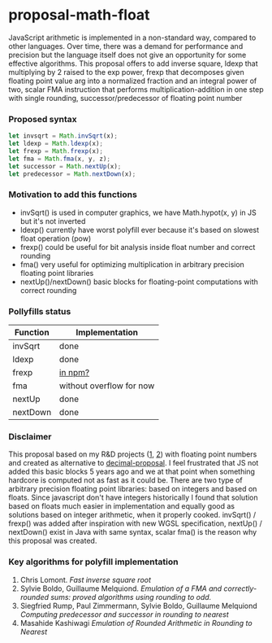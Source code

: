 # proposal-math-float

JavaScript arithmetic is implemented in a non-standard way, compared to other languages.
Over time, there was a demand for performance and precision but the language itself does not
give an opportunity for some effective algorithms. This proposal offers to add inverse square,
ldexp that multiplying by 2 raised to the exp power, frexp that decomposes given floating point
value arg into a normalized fraction and an integral power of two, scalar FMA instruction that
performs multiplication-addition in one step with single rounding, successor/predecessor of
floating point number

### Proposed syntax
```js
let invsqrt = Math.invSqrt(x);
let ldexp = Math.ldexp(x);
let frexp = Math.frexp(x);
let fma = Math.fma(x, y, z);
let successor = Math.nextUp(x);
let predecessor = Math.nextDown(x);
```

### Motivation to add this functions
- invSqrt() is used in computer graphics, we have Math.hypot(x, y) in JS but it's not inverted
- ldexp() currently have worst polyfill ever because it's based on slowest float operation (pow)
- frexp() could be useful for bit analysis inside float number and correct rounding
- fma() very useful for optimizing multiplication in arbitrary precision floating point libraries
- nextUp()/nextDown() basic blocks for floating-point computations with correct rounding

### Pollyfills status
| Function | Implementation                                              |
|----------|-------------------------------------------------------------|
| invSqrt  | done                                                        |
| ldexp    | done                                                        |
| frexp    | [in npm?](https://www.npmjs.com/package/math-float64-frexp) |
| fma      | without overflow for now                                    |
| nextUp   | done                                                        |
| nextDown | done                                                        |

### Disclaimer
This proposal based on my R&D projects ([1](https://github.com/munrocket/double.js),
[2](https://github.com/munrocket/jampary)) with floating point numbers and created as alternative to
[decimal-proposal](https://github.com/tc39/proposal-decimal). I feel frustrated that JS not added this
basic blocks 5 years ago and we at that point when something hardcore is computed not as fast as it could be.
There are two type of arbitrary precision floating point libraries: based on integers and based on floats.
Since javascript don't have integers historically I found that solution based on floats much easier
in implementation and equally good as solutions based on integer arithmetic, when it properly cooked.
invSqrt() / frexp() was added after inspiration with new WGSL specification, nextUp() / nextDown()
exist in Java with same syntax, scalar fma() is the reason why this proposal was created.

### Key algorithms for polyfill implementation
1. Chris Lomont. _Fast inverse square root_
2. Sylvie Boldo, Guillaume Melquiond. _Emulation of a FMA and correctly-rounded sums: proved algorithms using rounding to odd._
3. Siegfried Rump, Paul Zimmermann, Sylvie Boldo, Guillaume Melquiond _Computing predecessor and successor in rounding to nearest_
4. Masahide Kashiwagi _Emulation of Rounded Arithmetic in Rounding to Nearest_
